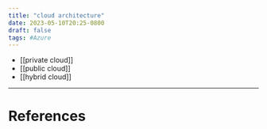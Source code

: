 ```yaml
---
title: "cloud architecture"
date: 2023-05-10T20:25-0800
draft: false
tags: #Azure
---
```


- [[private cloud]]
- [[public cloud]]
- [[hybrid cloud]]

---
# References
